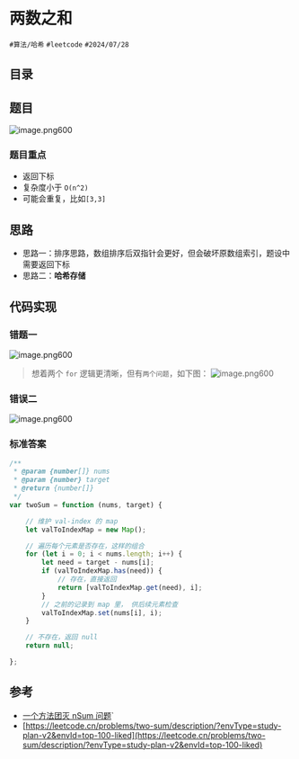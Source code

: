 
# 两数之和


`#算法/哈希` `#leetcode`  `#2024/07/28` 


## 目录
<!-- toc -->
 ## 题目 

![image.png600](https://832-1310531898.cos.ap-beijing.myqcloud.com/202407281617385.png?imageSlim)

### 题目重点

- 返回下标
- 复杂度小于 `O(n^2)` 
- 可能会重复，比如`[3,3]` 

## 思路

- 思路一：排序思路，数组排序后双指针会更好，但会破坏原数组索引，题设中需要返回下标
- 思路二：**哈希存储**

## 代码实现

### 错题一
![image.png600](https://832-1310531898.cos.ap-beijing.myqcloud.com/202407281617386.png?imageSlim)

> 想着两个 `for` 逻辑更清晰，但有`两个问题`，如下图：
> ![image.png600](https://832-1310531898.cos.ap-beijing.myqcloud.com/202407281617387.png?imageSlim)

### 错误二

![image.png600](https://832-1310531898.cos.ap-beijing.myqcloud.com/202407281617388.png?imageSlim)

### 标准答案

```javascript
/**
 * @param {number[]} nums
 * @param {number} target
 * @return {number[]}
 */
var twoSum = function (nums, target) {

    // 维护 val-index 的 map
    let valToIndexMap = new Map();

    // 遍历每个元素是否存在，这样的组合
    for (let i = 0; i < nums.length; i++) {
        let need = target - nums[i];
        if (valToIndexMap.has(need)) {
            // 存在，直接返回
            return [valToIndexMap.get(need), i];
        }
        // 之前的记录到 map 里， 供后续元素检查
        valToIndexMap.set(nums[i], i);
    }

    // 不存在，返回 null
    return null;

};
```

## 参考

- [一个方法团灭 nSum 问题](https://labuladong.online/algo/practice-in-action/nsum/`#%E4%B8%80%E3%80%81twosum-%E9%97%AE%E9%A2%98)`
- [https://leetcode.cn/problems/two-sum/description/?envType=study-plan-v2&envId=top-100-liked](https://leetcode.cn/problems/two-sum/description/?envType=study-plan-v2&envId=top-100-liked)

